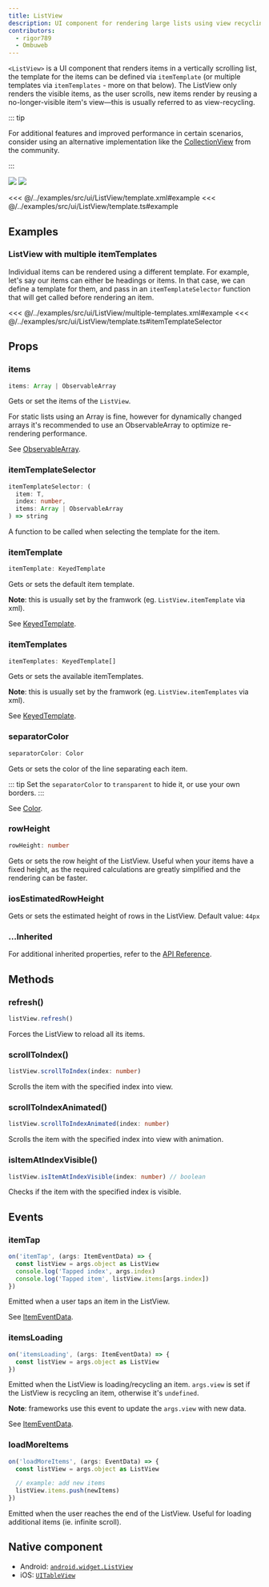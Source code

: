 ```yaml
---
title: ListView
description: UI component for rendering large lists using view recycling.
contributors:
  - rigor789
  - Ombuweb
---
```


`<ListView>` is a UI component that renders items in a vertically scrolling list, the template for the items can be defined via `itemTemplate` (or multiple templates via `itemTemplates` - more on that below). The ListView only renders the visible items, as the user scrolls, new items render by reusing a no-longer-visible item's view&mdash;this is usually referred to as view-recycling.

::: tip

For additional features and improved performance in certain scenarios, consider using an alternative implementation like the
[CollectionView](https://github.com/nativescript-community/ui-collectionview) from the community.

:::

<DeviceFrame type="ios">
<img src="../assets/images/screenshots/ios/ListView.png"/>
</DeviceFrame>
<DeviceFrame type="android">
<img src="../assets/images/screenshots/android/ListView.png"/>
</DeviceFrame>

<<< @/../examples/src/ui/ListView/template.xml#example
<<< @/../examples/src/ui/ListView/template.ts#example

## Examples

### ListView with multiple itemTemplates

Individual items can be rendered using a different template. For example, let's say our items can either be headings or items. In that case, we can define a template for them, and pass in an `itemTemplateSelector` function that will get called before rendering an item.

<<< @/../examples/src/ui/ListView/multiple-templates.xml#example
<<< @/../examples/src/ui/ListView/template.ts#itemTemplateSelector

## Props

### items

```ts
items: Array | ObservableArray
```

Gets or set the items of the `ListView`.

For static lists using an Array is fine, however for dynamically changed arrays it's recommended to use an ObservableArray to optimize re-rendering performance.

See [ObservableArray](/api/class/ObservableArray).

### itemTemplateSelector

```ts
itemTemplateSelector: (
  item: T,
  index: number,
  items: Array | ObservableArray
) => string
```

A function to be called when selecting the template for the item.

### itemTemplate

```ts
itemTemplate: KeyedTemplate
```

Gets or sets the default item template.

**Note**: this is usually set by the framwork (eg. `ListView.itemTemplate` via xml).

See [KeyedTemplate](/api/interface/KeyedTemplate).

### itemTemplates

```ts
itemTemplates: KeyedTemplate[]
```

Gets or sets the available itemTemplates.

**Note**: this is usually set by the framwork (eg. `ListView.itemTemplates` via xml).

See [KeyedTemplate](/api/interface/KeyedTemplate).

### separatorColor

```ts
separatorColor: Color
```

Gets or sets the color of the line separating each item.

::: tip
Set the `separatorColor` to `transparent` to hide it, or use your own borders.
:::

See [Color](/api/class/Color).

### rowHeight

```ts
rowHeight: number
```

Gets or sets the row height of the ListView. Useful when your items have a fixed height, as the required calculations are greatly simplified and the rendering can be faster.

### iosEstimatedRowHeight

Gets or sets the estimated height of rows in the ListView. Default value: `44px`

### ...Inherited

For additional inherited properties, refer to the [API Reference](/api/class/ListView).

## Methods

### refresh()

```ts
listView.refresh()
```

Forces the ListView to reload all its items.

### scrollToIndex()

```ts
listView.scrollToIndex(index: number)
```

Scrolls the item with the specified index into view.

### scrollToIndexAnimated()

```ts
listView.scrollToIndexAnimated(index: number)
```

Scrolls the item with the specified index into view with animation.

### isItemAtIndexVisible()

```ts
listView.isItemAtIndexVisible(index: number) // boolean
```

Checks if the item with the specified index is visible.

## Events

### itemTap

```ts
on('itemTap', (args: ItemEventData) => {
  const listView = args.object as ListView
  console.log('Tapped index', args.index)
  console.log('Tapped item', listView.items[args.index])
})
```

Emitted when a user taps an item in the ListView.

See [ItemEventData](/api/interface/ItemEventData).

### itemsLoading

```ts
on('itemsLoading', (args: ItemEventData) => {
  const listView = args.object as ListView
})
```

Emitted when the ListView is loading/recycling an item. `args.view` is set if the ListView is recycling an item, otherwise it's `undefined`.

**Note**: frameworks use this event to update the `args.view` with new data.

See [ItemEventData](/api/interface/ItemEventData).

### loadMoreItems

```ts
on('loadMoreItems', (args: EventData) => {
  const listView = args.object as ListView

  // example: add new items
  listView.items.push(newItems)
})
```

Emitted when the user reaches the end of the ListView. Useful for loading additional items (ie. infinite scroll).

## Native component

- Android: [`android.widget.ListView`](https://developer.android.com/reference/android/widget/ListView.html)
- iOS: [`UITableView`](https://developer.apple.com/documentation/uikit/uitableview)
